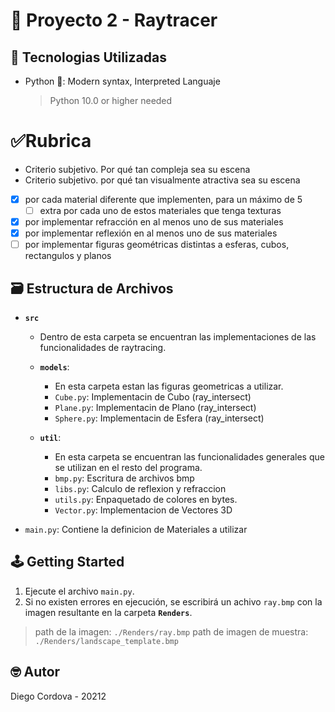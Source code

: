 # 🔦 Proyecto 2 - Raytracer

## 📡 Tecnologias Utilizadas
- Python 🐍: Modern syntax, Interpreted Languaje
  > Python 10.0 or higher needed

# ✅Rubrica

- Criterio subjetivo. Por qué tan compleja sea su escena
- Criterio subjetivo. por qué tan visualmente atractiva sea su escena

- [x] por cada material diferente que implementen, para un máximo de 5
  - [ ] extra por cada uno de estos materiales que tenga texturas
- [x] por implementar refracción en al menos uno de sus materiales
- [x] por implementar reflexión en al menos uno de sus materiales
- [ ] por implementar figuras geométricas distintas a esferas, cubos, rectangulos y planos

## 🗃️ Estructura de Archivos

- **`src`**
  - Dentro de esta carpeta se encuentran las implementaciones de las funcionalidades de raytracing.

  - **`models`**: 
    - En esta carpeta estan las figuras geometricas a utilizar.
    - `Cube.py`: Implementacin de Cubo (ray_intersect)
    - `Plane.py`: Implementacin de Plano (ray_intersect)
    - `Sphere.py`: Implementacin de Esfera (ray_intersect)

  - **`util`**:
    - En esta carpeta se encuentran las funcionalidades generales que se utilizan en el resto del programa.
    - `bmp.py`: Escritura de archivos bmp
    - `libs.py`: Calculo de reflexion y refraccion
    - `utils.py`: Enpaquetado de colores en bytes.
    - `Vector.py`: Implementacion de Vectores 3D

- `main.py`: Contiene la definicion de Materiales a utilizar

## 🕹️ Getting Started

1. Ejecute el archivo `main.py`.
2. Si no existen errores en ejecución, se escribirá un achivo `ray.bmp` con la imagen resultante en la carpeta **`Renders`**.
  > path de la imagen: `./Renders/ray.bmp`
  > path de imagen de muestra: `./Renders/landscape_template.bmp`

## 🤓 Autor

Diego Cordova - 20212
